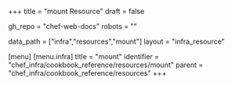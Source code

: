 +++
title = "mount Resource"
draft = false

gh_repo = "chef-web-docs"
robots = ""

data_path = ["infra","resources","mount"]
layout = "infra_resource"


[menu]
  [menu.infra]
    title = "mount"
    identifier = "chef_infra/cookbook_reference/resources/mount"
    parent = "chef_infra/cookbook_reference/resources"
+++

<!-- The contents of this page are automatically generated from the mount.yaml file in the data directory. -->
<!-- To suggest a change, edit the https://github.com/chef/chef/blob/master/lib/chef/resource/mount.rb file
      and submit a pull request to the https://github.com/chef/chef repository. -->
